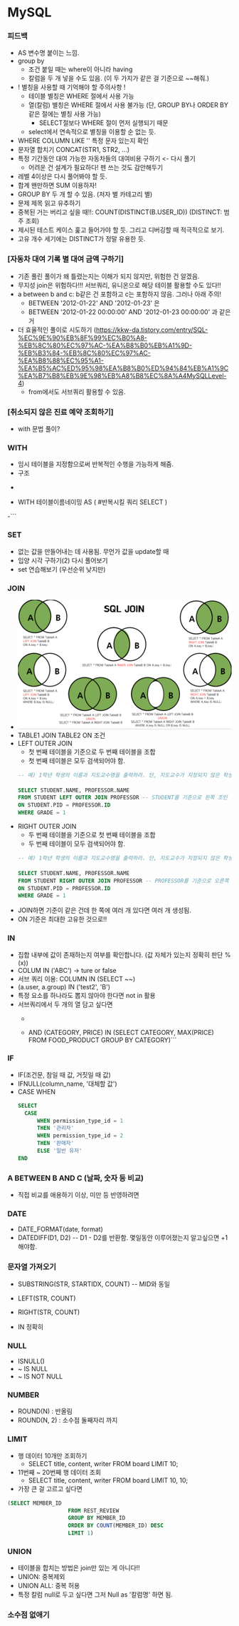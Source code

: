# MySQL
### 피드백
- AS 변수명 붙이는 느낌.
- group by
  - 조건 붙일 때는 where이 아니라 having
  - 칼럼을 두 개 넣을 수도 있음. (이 두 가지가 같은 걸 기준으로 ~~해줘.)
- ! 별칭을 사용할 때 기억해야 할 주의사항 ! 
  - 테이블 별칭은 WHERE 절에서 사용 가능
  - 열(칼럼) 별칭은 WHERE 절에서 사용 불가능 (단, GROUP BY나 ORDER BY 같은 절에는 별칭 사용 가능)
    - SELECT절보다 WHERE 절이 먼저 실행되기 때문
  - select에서 연속적으로 별칭을 이용할 순 없는 듯.
- WHERE COLUMN LIKE '' 특정 문자 있는지 확인
- 문자열 합치기 CONCAT(STR1, STR2, ...)
- 특정 기간동안 대여 가능한 자동차들의 대여비용 구하기 <- 다시 풀기
  - 어려운 건 설계가 필요하다! 펜 쓰는 것도 감안해두기
- 레벨 4이상은 다시 풀어봐야 할 듯.
- 합계 왠만하면 SUM 이용하자!
- GROUP BY 두 개 할 수 있음. (저자 별 카테고리 별)
- 문제 제목 읽고 유추하기
- 중복된 거는 버리고 싶을 때!!: COUNT(DISTINCT(B.USER_ID)) (DISTINCT: 범주 조회)
- 제시된 테스트 케이스 훑고 들어가야 할 듯. 그리고 디버깅할 때 적극적으로 보기.
- 고유 개수 세기에는 DISTINCT가 정말 유용한 듯.

### [자동차 대여 기록 별 대여 금액 구하기]
- 기존 풀린 풀이가 왜 틀렸는지는 이해가 되지 않지만, 위험한 건 알겠음.
- 무지성 join은 위험하다!!! 서브쿼리, 유니온으로 해당 테이블 활용할 수도 있다!!
- a between b and c: b같은 건 포함하고 c는 포함하지 않음. 그러나 아래 주의!
  - BETWEEN '2012-01-22' AND '2012-01-23' 은
  - BETWEEN '2012-01-22 00:00:00' AND '2012-01-23 00:00:00' 과 같은거
- 더 효율적인 풀이로 시도하기 (https://kkw-da.tistory.com/entry/SQL-%EC%9E%90%EB%8F%99%EC%B0%A8-%EB%8C%80%EC%97%AC-%EA%B8%B0%EB%A1%9D-%EB%B3%84-%EB%8C%80%EC%97%AC-%EA%B8%88%EC%95%A1-%EA%B5%AC%ED%95%98%EA%B8%B0%ED%94%84%EB%A1%9C%EA%B7%B8%EB%9E%98%EB%A8%B8%EC%8A%A4MySQLLevel-4)
  - from에서도 서브쿼리 활용할 수 있음.

### [취소되지 않은 진료 예약 조회하기]
- with 문법 풀이?

### WITH
- 임시 테이블을 지정함으로써 반복적인 수행을 가능하게 해줌.
- 구조
- ```sql
- WITH 테이블이름네이밍 AS 
(
    #반복시킬 쿼리
    SELECT 
)

-```


### SET
- 없는 값을 만들어내는 데 사용됨. 무언가 값을 update할 때
- 입양 시각 구하기(2) 다시 풀어보기
- set 연습해보기 (우선순위 낮지만)

### JOIN
- ![Alt text](image.png)
- TABLE1 JOIN TABLE2 ON 조건
- LEFT OUTER JOIN
  - 첫 번째 테이블을 기준으로 두 번째 테이블을 조합
  - 첫 번째 테이블은 모두 검색되어야 함.
  ```SQL
  -- 예) 1학년 학생의 이름과 지도교수명을 출력하라. 단, 지도교수가 지정되지 않은 학생도 출력되게 하라.

  SELECT STUDENT.NAME, PROFESSOR.NAME 
  FROM STUDENT LEFT OUTER JOIN PROFESSOR -- STUDENT를 기준으로 왼쪽 조인
  ON STUDENT.PID = PROFESSOR.ID 
  WHERE GRADE = 1
  ```
- RIGHT OUTER JOIN
  - 두 번째 테이블을 기준으로 첫 번째 테이블을 조합
  - 두 번째 테이블이 모두 검색되어야 함.
  ```SQL
  -- 예) 1학년 학생의 이름과 지도교수명을 출력하라. 단, 지도교수가 지정되지 않은 학생도 출력되게 하라.

  SELECT STUDENT.NAME, PROFESSOR.NAME 
  FROM STUDENT RIGHT OUTER JOIN PROFESSOR -- PROFESSOR를 기준으로 오른쪽 조인
  ON STUDENT.PID = PROFESSOR.ID 
  WHERE GRADE = 1
  ```
- JOIN하면 기준이 같은 건데 한 쪽에 여러 개 있다면 여러 개 생성됨.
- ON 기준은 최대한 고유한 것으로!! 

### IN
- 집합 내부에 값이 존재하는지 여부를 확인합니다. (값 자체가 있는지 정확히 판단 %(x))
- COLUM IN ('ABC') -> ture or false
- 서브 쿼리 이용: COLUMN IN (SELECT ~~) 
- (a.user, a.group) IN ('test2', 'B')
- 특정 요소를 하나라도 뽑지 않아야 한다면 not in 활용
- 서브쿼리에서 두 개의 열 담고 싶다면
  - ```sql
  - AND (CATEGORY, PRICE) IN (SELECT CATEGORY, MAX(PRICE)
                    FROM FOOD_PRODUCT
                    GROUP BY CATEGORY)```

### IF
- IF(조건문, 참일 때 값, 거짓일 때 값)
- IFNULL(column_name, '대체할 값')
- CASE WHEN
  ```sql
  SELECT
	CASE
		WHEN permission_type_id = 1
		THEN '관리자'
		WHEN permission_type_id = 2
		THEN '판매자'
		ELSE '일반 유저'
  END	
  ```

### A BETWEEN B AND C (날짜, 숫자 등 비교)
- 직접 비교를 애용하기 이상, 미만 등 반영하려면

### DATE
- DATE_FORMAT(date, format)
- DATEDIFF(D1, D2) -- D1 - D2를 반환함. 몇일동안 이루어졌는지 알고싶으면 +1해야함.

### 문자열 가져오기
- SUBSTRING(STR, STARTIDX, COUNT) -- MID와 동일
- LEFT(STR, COUNT)
- RIGHT(STR, COUNT)

- IN 정확히

### NULL
- ISNULL()
- ~ IS NULL
- ~ IS NOT NULL

### NUMBER
- ROUND(N) : 반올림
- ROUND(N, 2) : 소수점 둘째자리 까지
  

### LIMIT
- 행 데이터 10개만 조회하기
  - SELECT title, content, writer FROM board LIMIT 10;
- 11번째 ~ 20번째 행 데이터 조회
  - SELECT title, content, writer FROM board LIMIT 10, 10;
- 가장 큰 걸 고르고 싶다면
```sql
(SELECT MEMBER_ID
                   FROM REST_REVIEW
                   GROUP BY MEMBER_ID
                   ORDER BY COUNT(MEMBER_ID) DESC
                   LIMIT 1)
```


### UNION
- 테이블을 합치는 방법은 join만 있는 게 아니다!!
- UNION: 중복제외
- UNION ALL: 중복 허용
- 특정 칼럼 null로 두고 싶다면 그저 Null as '칼럼명' 하면 됨.

### 소수점 없애기